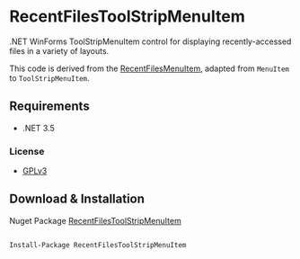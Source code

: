 # RecentFilesToolStripMenuItem

.NET WinForms ToolStripMenuItem control for displaying recently-accessed files in a variety of layouts.

This code is derived from the [RecentFilesMenuItem](https://github.com/NateShoffner/RecentFilesMenuItem), adapted from `MenuItem` to `ToolStripMenuItem`.

## Requirements
* .NET 3.5

### License
* [GPLv3](https://github.com/jpeirson/RecentFilesToolStripMenuItem/blob/master/LICENSE)

## Download & Installation
Nuget Package [RecentFilesToolStripMenuItem](https://www.nuget.org/packages/RecentFilesToolStripMenuItem/)

```

Install-Package RecentFilesToolStripMenuItem

```

